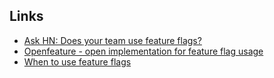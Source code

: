 ## Links
- [Ask HN: Does your team use feature flags?](https://news.ycombinator.com/item?id=30114856)
- [Openfeature - open implementation for feature flag usage](https://openfeature.dev/ )
- [When to use feature flags](https://software.rajivprab.com/2019/12/19/when-feature-flags-do-and-dont-make-sense/)